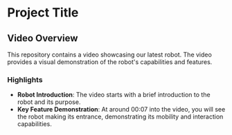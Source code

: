 # Project Title

## Video Overview
This repository contains a video showcasing our latest robot. The video provides a visual demonstration of the robot's capabilities and features.

### Highlights
- **Robot Introduction**: The video starts with a brief introduction to the robot and its purpose.
- **Key Feature Demonstration**: At around 00:07 into the video, you will see the robot making its entrance, demonstrating its mobility and interaction capabilities.
